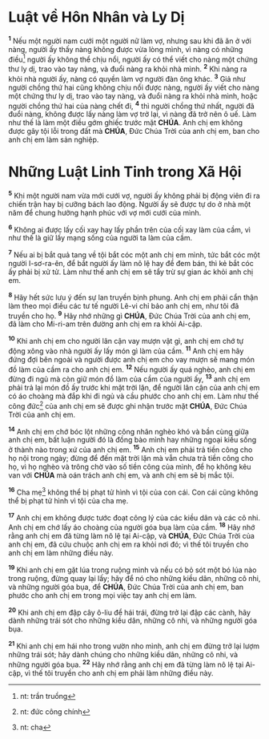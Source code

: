 # Luật về Hôn Nhân và Ly Dị

<sup><b>1</b></sup> Nếu một người nam cưới một người nữ làm vợ, nhưng sau khi đã ăn ở với nàng, người ấy thấy nàng không được vừa lòng mình, vì nàng có những điều[^1-18ec7c9d-5a5a-45e6-8282-f75bfe0126a5] người ấy không thể chịu nổi, người ấy có thể viết cho nàng một chứng thư ly dị, trao vào tay nàng, và đuổi nàng ra khỏi nhà mình. <sup><b>2</b></sup> Khi nàng ra khỏi nhà người ấy, nàng có quyền làm vợ người đàn ông khác. <sup><b>3</b></sup> Giả như người chồng thứ hai cũng không chịu nổi được nàng, người ấy viết cho nàng một chứng thư ly dị, trao vào tay nàng, và đuổi nàng ra khỏi nhà mình, hoặc người chồng thứ hai của nàng chết đi, <sup><b>4</b></sup> thì người chồng thứ nhất, người đã đuổi nàng, không được lấy nàng làm vợ trở lại, vì nàng đã trở nên ô uế. Làm như thế là làm một điều gớm ghiếc trước mặt **CHÚA**. Anh chị em không được gây tội lỗi trong đất mà **CHÚA**, Đức Chúa Trời của anh chị em, ban cho anh chị em làm sản nghiệp.

# Những Luật Linh Tinh trong Xã Hội

<sup><b>5</b></sup> Khi một người nam vừa mới cưới vợ, người ấy không phải bị động viên đi ra chiến trận hay bị cưỡng bách lao động. Người ấy sẽ được tự do ở nhà một năm để chung hưởng hạnh phúc với vợ mới cưới của mình.

<sup><b>6</b></sup> Không ai được lấy cối xay hay lấy phần trên của cối xay làm của cầm, vì như thế là giữ lấy mạng sống của người ta làm của cầm.

<sup><b>7</b></sup> Nếu ai bị bắt quả tang về tội bắt cóc một anh chị em mình, tức bắt cóc một người I-sơ-ra-ên, để bắt người ấy làm nô lệ hay để đem bán, thì kẻ bắt cóc ấy phải bị xử tử. Làm như thế anh chị em sẽ tẩy trừ sự gian ác khỏi anh chị em.

<sup><b>8</b></sup> Hãy hết sức lưu ý đến sự lan truyền bịnh phung. Anh chị em phải cẩn thận làm theo mọi điều các tư tế người Lê-vi chỉ bảo anh chị em, như tôi đã truyền cho họ. <sup><b>9</b></sup> Hãy nhớ những gì **CHÚA**, Đức Chúa Trời của anh chị em, đã làm cho Mi-ri-am trên đường anh chị em ra khỏi Ai-cập.

<sup><b>10</b></sup> Khi anh chị em cho người lân cận vay mượn vật gì, anh chị em chớ tự động xông vào nhà người ấy lấy món gì làm của cầm. <sup><b>11</b></sup> Anh chị em hãy đứng đợi bên ngoài và người được anh chị em cho vay mượn sẽ mang món đồ làm của cầm ra cho anh chị em. <sup><b>12</b></sup> Nếu người ấy quá nghèo, anh chị em đừng đi ngủ mà còn giữ món đồ làm của cầm của người ấy, <sup><b>13</b></sup> anh chị em phải trả lại món đồ ấy trước khi mặt trời lặn, để người lân cận của anh chị em có áo choàng mà đắp khi đi ngủ và cầu phước cho anh chị em. Làm như thế công đức[^2-18ec7c9d-5a5a-45e6-8282-f75bfe0126a5] của anh chị em sẽ được ghi nhận trước mặt **CHÚA**, Đức Chúa Trời của anh chị em.

<sup><b>14</b></sup> Anh chị em chớ bóc lột những công nhân nghèo khó và bần cùng giữa anh chị em, bất luận người đó là đồng bào mình hay những ngoại kiều sống ở thành nào trong xứ của anh chị em. <sup><b>15</b></sup> Anh chị em phải trả tiền công cho họ nội trong ngày; đừng để đến mặt trời lặn mà vẫn chưa trả tiền công cho họ, vì họ nghèo và trông chờ vào số tiền công của mình, để họ không kêu van với **CHÚA** mà oán trách anh chị em, và anh chị em sẽ bị mắc tội.

<sup><b>16</b></sup> Cha mẹ[^3-18ec7c9d-5a5a-45e6-8282-f75bfe0126a5] không thể bị phạt tử hình vì tội của con cái. Con cái cũng không thể bị phạt tử hình vì tội của cha mẹ.

<sup><b>17</b></sup> Anh chị em không được tước đoạt công lý của các kiều dân và các cô nhi. Anh chị em chớ lấy áo choàng của người góa bụa làm của cầm. <sup><b>18</b></sup> Hãy nhớ rằng anh chị em đã từng làm nô lệ tại Ai-cập, và **CHÚA**, Đức Chúa Trời của anh chị em, đã cứu chuộc anh chị em ra khỏi nơi đó; vì thế tôi truyền cho anh chị em làm những điều này.

<sup><b>19</b></sup> Khi anh chị em gặt lúa trong ruộng mình và nếu có bỏ sót một bó lúa nào trong ruộng, đừng quay lại lấy; hãy để nó cho những kiều dân, những cô nhi, và những người góa bụa, để **CHÚA**, Đức Chúa Trời của anh chị em, ban phước cho anh chị em trong mọi việc tay anh chị em làm.

<sup><b>20</b></sup> Khi anh chị em đập cây ô-liu để hái trái, đừng trở lại đập các cành, hãy dành những trái sót cho những kiều dân, những cô nhi, và những người góa bụa.

<sup><b>21</b></sup> Khi anh chị em hái nho trong vườn nho mình, anh chị em đừng trở lại lượm những trái sót; hãy dành chúng cho những kiều dân, những cô nhi, và những người góa bụa. <sup><b>22</b></sup> Hãy nhớ rằng anh chị em đã từng làm nô lệ tại Ai-cập, vì thế tôi truyền cho anh chị em phải làm những điều này.

[^1-18ec7c9d-5a5a-45e6-8282-f75bfe0126a5]: nt: trần truồng

[^2-18ec7c9d-5a5a-45e6-8282-f75bfe0126a5]: nt: đức công chính

[^3-18ec7c9d-5a5a-45e6-8282-f75bfe0126a5]: nt: cha
